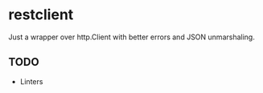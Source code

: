 # restclient

Just a wrapper over http.Client with better errors and JSON unmarshaling.

## TODO
* Linters
